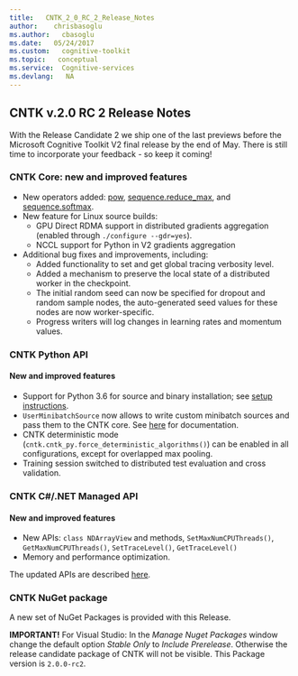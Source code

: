 ```yaml
---
title:   CNTK_2_0_RC_2_Release_Notes
author:    chrisbasoglu
ms.author:   cbasoglu
ms.date:   05/24/2017
ms.custom:   cognitive-toolkit
ms.topic:   conceptual
ms.service:  Cognitive-services
ms.devlang:   NA
---
```


## CNTK v.2.0 RC 2 Release Notes

With the Release Candidate 2 we ship one of the last previews before the Microsoft Cognitive Toolkit V2 final release by the end of May. There is still time to incorporate your feedback - so keep it coming!

### CNTK Core: new and improved features

* New operators added:
  [pow](https://cntk.ai/pythondocs/cntk.ops.html#cntk.ops.pow),
  [sequence.reduce_max](https://cntk.ai/pythondocs/cntk.ops.sequence.html#cntk.ops.sequence.reduce_max), and
  [sequence.softmax](https://cntk.ai/pythondocs/cntk.ops.sequence.html#cntk.ops.sequence.softmax).
* New feature for Linux source builds:
  * GPU Direct RDMA support in distributed gradients aggregation (enabled through `./configure --gdr=yes`).
  * NCCL support for Python in V2 gradients aggregation
* Additional bug fixes and improvements, including:
  * Added functionality to set and get global tracing verbosity level.
  * Added a mechanism to preserve the local state of a distributed worker in the checkpoint.
  * The initial random seed can now be specified for dropout and random sample nodes, the auto-generated seed values for these nodes are now worker-specific.
  * Progress writers will log changes in learning rates and momentum values.

### CNTK Python API

#### New and improved features

* Support for Python 3.6 for source and binary installation; see
  [setup instructions](../Setup-CNTK-on-your-machine.md).
* `UserMinibatchSource` now allows to write custom minibatch sources and pass them to the CNTK core.
  See [here](https://cntk.ai/pythondocs/extend.html#user-defined-minibatch-sources) for documentation.
* CNTK deterministic mode (`cntk.cntk_py.force_deterministic_algorithms()`) can be enabled in all configurations, except for overlapped max pooling.
* Training session switched to distributed test evaluation and cross validation.

### CNTK C#/.NET Managed API

#### New and improved features

* New APIs: `class NDArrayView` and methods, `SetMaxNumCPUThreads()`, `GetMaxNumCPUThreads()`, `SetTraceLevel()`, `GetTraceLevel()`
* Memory and performance optimization.

The updated APIs are described [here](../CNTK-Library-Managed-API.md).

### CNTK NuGet package

A new set of NuGet Packages is provided with this Release. 

**IMPORTANT!** For Visual Studio: In the *Manage Nuget Packages* window change the default option *Stable Only* to *Include Prerelease*. Otherwise the release candidate package of CNTK will not be visible. This Package version is ```2.0.0-rc2```.

